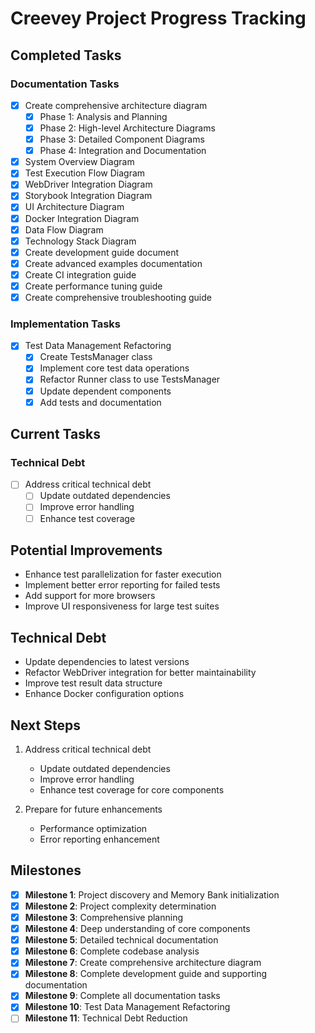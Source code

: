 # Creevey Project Progress Tracking

## Completed Tasks

### Documentation Tasks

- [x] Create comprehensive architecture diagram
  - [x] Phase 1: Analysis and Planning
  - [x] Phase 2: High-level Architecture Diagrams
  - [x] Phase 3: Detailed Component Diagrams
  - [x] Phase 4: Integration and Documentation
- [x] System Overview Diagram
- [x] Test Execution Flow Diagram
- [x] WebDriver Integration Diagram
- [x] Storybook Integration Diagram
- [x] UI Architecture Diagram
- [x] Docker Integration Diagram
- [x] Data Flow Diagram
- [x] Technology Stack Diagram
- [x] Create development guide document
- [x] Create advanced examples documentation
- [x] Create CI integration guide
- [x] Create performance tuning guide
- [x] Create comprehensive troubleshooting guide

### Implementation Tasks

- [x] Test Data Management Refactoring
  - [x] Create TestsManager class
  - [x] Implement core test data operations
  - [x] Refactor Runner class to use TestsManager
  - [x] Update dependent components
  - [x] Add tests and documentation

## Current Tasks

### Technical Debt

- [ ] Address critical technical debt
  - [ ] Update outdated dependencies
  - [ ] Improve error handling
  - [ ] Enhance test coverage

## Potential Improvements

- Enhance test parallelization for faster execution
- Implement better error reporting for failed tests
- Add support for more browsers
- Improve UI responsiveness for large test suites

## Technical Debt

- Update dependencies to latest versions
- Refactor WebDriver integration for better maintainability
- Improve test result data structure
- Enhance Docker configuration options

## Next Steps

1. Address critical technical debt

   - Update outdated dependencies
   - Improve error handling
   - Enhance test coverage for core components

2. Prepare for future enhancements
   - Performance optimization
   - Error reporting enhancement

## Milestones

- [x] **Milestone 1**: Project discovery and Memory Bank initialization
- [x] **Milestone 2**: Project complexity determination
- [x] **Milestone 3**: Comprehensive planning
- [x] **Milestone 4**: Deep understanding of core components
- [x] **Milestone 5**: Detailed technical documentation
- [x] **Milestone 6**: Complete codebase analysis
- [x] **Milestone 7**: Create comprehensive architecture diagram
- [x] **Milestone 8**: Complete development guide and supporting documentation
- [x] **Milestone 9**: Complete all documentation tasks
- [x] **Milestone 10**: Test Data Management Refactoring
- [ ] **Milestone 11**: Technical Debt Reduction

